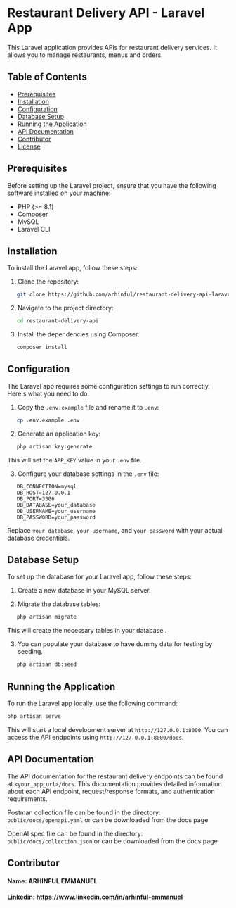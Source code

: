# Restaurant Delivery API - Laravel App

This Laravel application provides APIs for restaurant delivery 
services. It allows you to manage restaurants, menus and orders.

## Table of Contents

- [Prerequisites](#prerequisites)
- [Installation](#installation)
- [Configuration](#configuration)
- [Database Setup](#database-setup)
- [Running the Application](#running-the-application)
- [API Documentation](#api-documentation)
- [Contributor](#contributor)
- [License](#license)

## Prerequisites

Before setting up the Laravel project, ensure that you have the following software installed on your machine:

- PHP (>= 8.1)
- Composer
- MySQL
- Laravel CLI

## Installation

To install the Laravel app, follow these steps:

1. Clone the repository:

```bash
   git clone https://github.com/arhinful/restaurant-delivery-api-laravel.git
```
2. Navigate to the project directory:
```bash
   cd restaurant-delivery-api
```
3. Install the dependencies using Composer:
```bash
   composer install
```
## Configuration

The Laravel app requires some configuration settings to run correctly. Here's what you need to do:

1. Copy the `.env.example` file and rename it to `.env`:
```bash
   cp .env.example .env
```
2. Generate an application key:
```bash
   php artisan key:generate
```
   This will set the `APP_KEY` value in your `.env` file.

3. Configure your database settings in the `.env` file:
```
   DB_CONNECTION=mysql
   DB_HOST=127.0.0.1
   DB_PORT=3306
   DB_DATABASE=your_database
   DB_USERNAME=your_username
   DB_PASSWORD=your_password
```
   Replace `your_database`, `your_username`, and `your_password` with your actual database credentials.

## Database Setup

To set up the database for your Laravel app, follow these steps:

1. Create a new database in your MySQL server.

2. Migrate the database tables:
```bash
   php artisan migrate
```
This will create the necessary tables in your database .

3. You can populate your database to have dummy data for testing 
by seeding.
```bash
   php artisan db:seed
```

## Running the Application

To run the Laravel app locally, use the following command:
```bash
php artisan serve
```
This will start a local development server at `http://127.0.0.1:8000`.
You can access the API endpoints using `http://127.0.0.1:8000/docs`.

## API Documentation

The API documentation for the restaurant delivery endpoints can be found at `<your_app_url>/docs`. This documentation provides detailed information about each API endpoint, request/response formats, and authentication requirements.

Postman collection file can be found in the directory:
`public/docs/openapi.yaml` or can be downloaded from the docs page

OpenAI spec file can be found in the directory:
`public/docs/collection.json` or can be downloaded from the docs page


## Contributor
#### Name: ARHINFUL EMMANUEL
#### Linkedin: https://www.linkedin.com/in/arhinful-emmanuel

